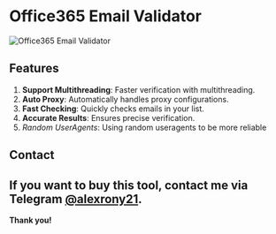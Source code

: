 # Office365 Email Validator

![Office365 Email Validator]()

## Features

1. **Support Multithreading**: Faster verification with multithreading.
2. **Auto Proxy**: Automatically handles proxy configurations.
3. **Fast Checking**: Quickly checks emails in your list.
4. **Accurate Results**: Ensures precise verification.
5. *Random UserAgents*: Using random useragents to be more reliable


## Contact

If you want to buy this tool, contact me via Telegram [@alexrony21](https://t.me/alexrony21).
---
**Thank you!**
